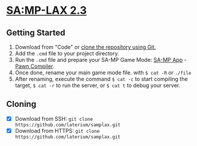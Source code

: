 # [SA:MP-LAX 2.3](https://github.com/laterium/samplax/tree/main/lax/src)

## Getting Started
1. Download from "Code" or [clone the repository using Git.](#cloning)
2. Add the `.cmd` file to your project directory.
3. Run the `.cmd` file and prepare your SA-MP Game Mode: [SA-MP App](https://sa-mp.app/) - [Pawn Compiler](https://github.com/pawn-lang/compiler/releases).
4. Once done, rename your main game mode file. with `$ cat -R` or `./file`
5. After renaming, execute the command `$ cat -c` to start compiling the target, `$ cat -r` to run the server, or `$ cat t` to debug your server.

## Cloning
- [x] Download from SSH: `git clone https://github.com/laterium/samplax.git`
- [x] Download from HTTPS: `git clone https://github.com/laterium/samplax.git`
